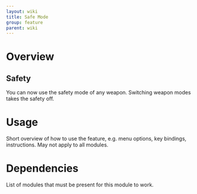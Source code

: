 ```yaml
---
layout: wiki
title: Safe Mode
group: feature
parent: wiki
---
```


# Overview

## Safety
You can now use the safety mode of any weapon. Switching weapon modes takes the safety off.


# Usage

Short overview of how to use the feature, e.g. menu options, key bindings, 
instructions. May not apply to all modules.


# Dependencies

List of modules that must be present for this module to work.

